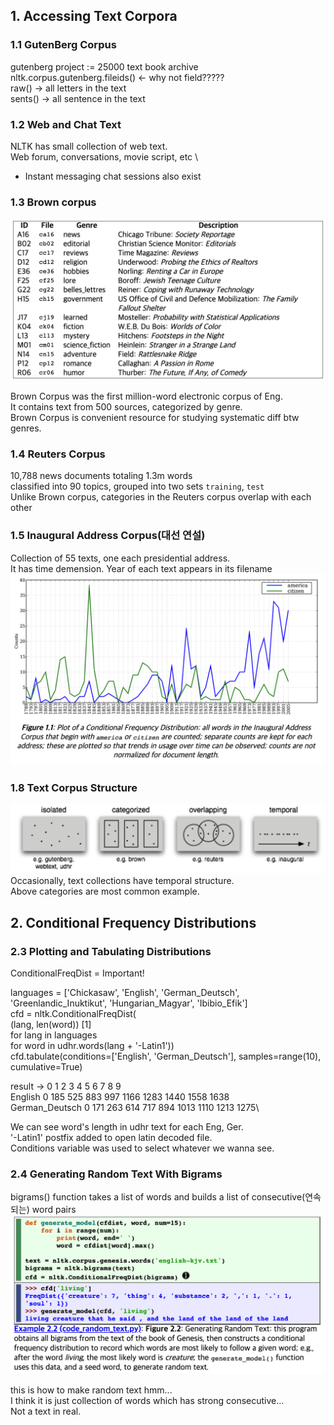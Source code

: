 ## 1. Accessing Text Corpora

### 1.1 GutenBerg Corpus
gutenberg project := 25000 text book archive \
nltk.corpus.gutenberg.fileids() <- why not field????? \
raw() -> all letters in the text \
sents() -> all sentence in the text

### 1.2 Web and Chat Text
NLTK has small collection of web text. \
Web forum, conversations, movie script, etc \
* Instant messaging chat sessions also exist

### 1.3 Brown corpus
![Image of Table](./Table1.png)

Brown Corpus was the first million-word electronic corpus of Eng.\
It contains text from 500 sources, categorized by genre. \
Brown Corpus is convenient resource for studying systematic diff btw genres.

### 1.4 Reuters Corpus 
10,788 news documents totaling 1.3m words \
classified into 90 topics, grouped into two sets `training`, `test` \
Unlike Brown corpus, categories in the Reuters corpus overlap with each other

### 1.5 Inaugural Address Corpus(대선 연설)
Collection of 55 texts, one each presidential address. \
It has time demension. Year of each text appears in its filename 
![inaugural address dist](./fig1_1.png)

### 1.8 Text Corpus Structure
![structure](./fig1_3.png)
Occasionally, text collections have temporal structure. \
Above categories are most common example.

## 2. Conditional Frequency Distributions
### 2.3 Plotting and Tabulating Distributions

ConditionalFreqDist = Important!

languages = ['Chickasaw', 'English', 'German_Deutsch', 'Greenlandic_Inuktikut', 'Hungarian_Magyar', 'Ibibio_Efik']\
cfd = nltk.ConditionalFreqDist(\
            (lang, len(word)) [1]\
            for lang in languages\
            for word in udhr.words(lang + '-Latin1'))\
cfd.tabulate(conditions=['English', 'German_Deutsch'], samples=range(10), cumulative=True)

result ->
                  0    1    2    3    4    5    6    7    8    9\
       English    0  185  525  883  997 1166 1283 1440 1558 1638\
German_Deutsch    0  171  263  614  717  894 1013 1110 1213 1275\

We can see word's length in udhr text for each Eng, Ger.\
'-Latin1' postfix added to open latin decoded file.\
Conditions variable was used to select whatever we wanna see.

### 2.4 Generating Random Text With Bigrams
bigrams() function takes a list of words and builds a list of consecutive(연속되는) word pairs
![random text](./ex2_2.png)

this is how to make random text hmm...\
I think it is just collection of words which has strong consecutive...\
Not a text in real.